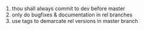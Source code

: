 1. thou shall always commit to dev before master
2. only do bugfixes & documentation in rel branches
3. use tags to demarcate rel versions in master branch
